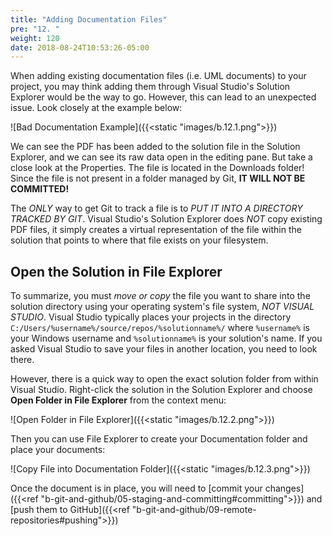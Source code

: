 ```yaml
---
title: "Adding Documentation Files"
pre: "12. "
weight: 120
date: 2018-08-24T10:53:26-05:00
---
```

When adding existing documentation files (i.e. UML documents) to your project, you may think adding them through Visual Studio's Solution Explorer would be the way to go.  However, this can lead to an unexpected issue.  Look closely at the example below:

![Bad Documentation Example]({{<static "images/b.12.1.png">}})

We can see the PDF has been added to the solution file in the Solution Explorer, and we can see its raw data open in the editing pane.  But take a close look at the Properties.  The file is located in the Downloads folder!  Since the file is not present in a folder managed by Git, **IT WILL NOT BE COMMITTED!**

The _ONLY_ way to get Git to track a file is to _PUT IT INTO A DIRECTORY TRACKED BY GIT_. Visual Studio's Solution Explorer does _NOT_ copy existing PDF files, it simply creates a virtual representation of the file within the solution that points to where that file exists on your filesystem.

## Open the Solution in File Explorer
To summarize, you must _move or copy_ the file you want to share into the solution directory using your operating system's file system, _NOT VISUAL STUDIO_.  Visual Studio typically places your projects in the directory `C:/Users/%username%/source/repos/%solutionname%/` where `%username%` is your Windows username and `%solutionname%` is your solution's name. If you asked Visual Studio to save your files in another location, you need to look there.

However, there is a quick way to open the exact solution folder from within Visual Studio.  Right-click the solution in the Solution Explorer and choose **Open Folder in File Explorer** from the context menu:

![Open Folder in File Explorer]({{<static "images/b.12.2.png">}})

Then you can use File Explorer to create your Documentation folder and place your documents:

![Copy File into Documentation Folder]({{<static "images/b.12.3.png">}})

Once the document is in place, you will need to [commit your changes]({{<ref "b-git-and-github/05-staging-and-committing#committing">}}) and [push them to GitHub]({{<ref "b-git-and-github/09-remote-repositories#pushing">}})